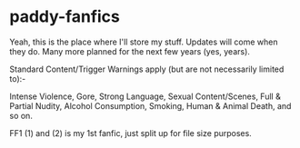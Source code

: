# paddy-fanfics

Yeah, this is the place where I'll store my stuff. Updates will come when they do. Many more planned for the next few years (yes, years).

Standard Content/Trigger Warnings apply (but are not necessarily limited to):-

Intense Violence, Gore, Strong Language, Sexual Content/Scenes, Full & Partial Nudity, Alcohol Consumption, Smoking, Human & Animal Death, and so on.

FF1 (1) and (2) is my 1st fanfic, just split up for file size purposes.
